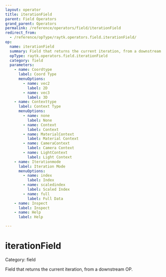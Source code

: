 ```yaml
---
layout: operator
title: iterationField
parent: Field Operators
grand_parent: Operators
permalink: /reference/operators/field/iterationField
redirect_from:
  - /reference/opType/raytk.operators.field.iterationField/
op:
  name: iterationField
  summary: Field that returns the current iteration, from a downstream OP.
  opType: raytk.operators.field.iterationField
  category: field
  parameters:
    - name: Coordtype
      label: Coord Type
      menuOptions:
        - name: vec2
          label: 2D
        - name: vec3
          label: 3D
    - name: Contexttype
      label: Context Type
      menuOptions:
        - name: none
          label: None
        - name: Context
          label: Context
        - name: MaterialContext
          label: Material Context
        - name: CameraContext
          label: Camera Context
        - name: LightContext
          label: Light Context
    - name: Iterationmode
      label: Iteration Mode
      menuOptions:
        - name: index
          label: Index
        - name: scaledindex
          label: Scaled Index
        - name: full
          label: Full Data
    - name: Inspect
      label: Inspect
    - name: Help
      label: Help

---
```


# iterationField

Category: field



Field that returns the current iteration, from a downstream OP.